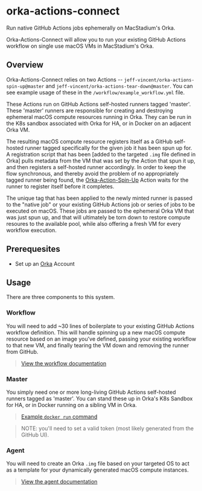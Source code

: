# orka-actions-connect

Run native GitHub Actions jobs ephemerally on MacStadium's Orka.  

Orka-Actions-Connect will allow you to run your existing GitHub Actions workflow on single use macOS VMs in MacStadium's Orka. 

## Overview
Orka-Actions-Connect relies on two Actions -- `jeff-vincent/orka-actions-spin-up@master` and `jeff-vincent/orka-actions-tear-down@master`. You can see example usage of these in the `/workflow/example_workflow.yml` file.

These Actions run on GitHub Actions self-hosted runners tagged 'master'. These 'master' runners are responsible for creating and destroying ephemeral macOS compute resources running in Orka. They can be run in the K8s sandbox associated with Orka for HA, or in Docker on an adjacent Orka VM. 

The resulting macOS compute resource registers itself as a GitHub self-hosted runner tagged specifically for the given job it has been spun up for. A registration script that has been [added to the targeted `.img` file defined in Orka] pulls metadata from the VM that was set by the Action that spun it up, and then registers a self-hosted runner accordingly. In order to keep the flow synchronous, and thereby avoid the problem of no appropriately tagged runner being found, the [Orka-Action-Spin-Up](https://github.com/jeff-vincent/orka-actions-spin-up) Action waits for the runner to register itself before it completes. 

The unique tag that has been applied to the newly minted runner is passed to the "native job" or your existing GitHub Actions job or series of jobs to be executed on macOS. These jobs are passed to the ephemeral Orka VM that was just spun up, and that will ultimately be torn down to restore compute resoures to the available pool, while also offering a fresh VM for every workflow execution.


## Prerequesites

- Set up an [Orka](https://orkadocs.macstadium.com/docs) Account

## Usage

There are three components to this system.

### Workflow

You will need to add ~30 lines of boilerplate to your existing GitHub Actions workflow definition. This will handle spinning up a new macOS compute resource based on an image you've defined, passing your existing workflow to that new VM, and finally tearing the VM down and removing the runner from GitHub.

>[View the workflow documentation](https://github.com/jeff-vincent/orka-actions-spin-up/blob/master/README.md)

### Master

You simply need one or more long-living GitHub Actions self-hosted runners tagged as 'master'. You can stand these up in Orka's K8s Sandbox for HA, or in Docker running on a sibling VM in Orka.

>[Example `docker run` command](https://github.com/jeff-vincent/orka-actions-connect/blob/main/master/start_master.sh)

>NOTE: you'll need to set a valid token (most likely generated from the GitHub UI).

### Agent

You will need to create an Orka `.img` file based on your targeted OS to act as a template for your dynamically generated macOS compute instances. 

>[View the agent documentation](#)

